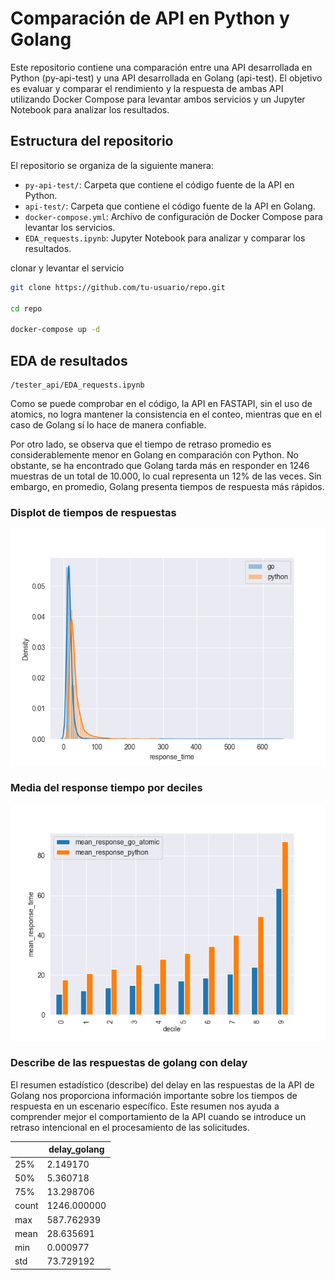 # Comparación de API en Python y Golang

Este repositorio contiene una comparación entre una API desarrollada en Python (py-api-test) y una API desarrollada en Golang (api-test). El objetivo es evaluar y comparar el rendimiento y la respuesta de ambas API utilizando Docker Compose para levantar ambos servicios y un Jupyter Notebook para analizar los resultados.

## Estructura del repositorio

El repositorio se organiza de la siguiente manera:

- `py-api-test/`: Carpeta que contiene el código fuente de la API en Python.
- `api-test/`: Carpeta que contiene el código fuente de la API en Golang.
- `docker-compose.yml`: Archivo de configuración de Docker Compose para levantar los servicios.
- `EDA_requests.ipynb`: Jupyter Notebook para analizar y comparar los resultados.



clonar y levantar el servicio

```bash
git clone https://github.com/tu-usuario/repo.git

cd repo

docker-compose up -d
```

## EDA de resultados

```
/tester_api/EDA_requests.ipynb
```

Como se puede comprobar en el código, la API en FASTAPI, sin el uso de atomics, no logra mantener la consistencia en el conteo, mientras que en el caso de Golang sí lo hace de manera confiable.

Por otro lado, se observa que el tiempo de retraso promedio es considerablemente menor en Golang en comparación con Python. No obstante, se ha encontrado que Golang tarda más en responder en 1246 muestras de un total de 10.000, lo cual representa un 12% de las veces. Sin embargo, en promedio, Golang presenta tiempos de respuesta más rápidos.

### Displot de tiempos de respuestas
![Distplot](/tester_api/distplot.png)

### Media del response tiempo por deciles
![response time by deciles](/tester_api/mean_response_time.png)

### Describe de las respuestas de golang con delay

El resumen estadístico (describe) del delay en las respuestas de la API de Golang nos proporciona información importante sobre los tiempos de respuesta en un escenario específico. Este resumen nos ayuda a comprender mejor el comportamiento de la API cuando se introduce un retraso intencional en el procesamiento de las solicitudes.

|           | delay_golang |
|-----------|--------------|
| 25%       | 2.149170     |
| 50%       | 5.360718     |
| 75%       | 13.298706    |
| count     | 1246.000000  |
| max       | 587.762939   |
| mean      | 28.635691    |
| min       | 0.000977     |
| std       | 73.729192    |
